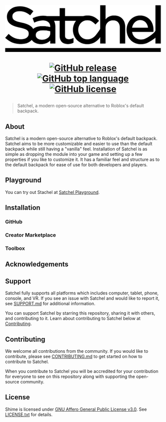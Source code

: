 <h1 align="center">
  <picture>
    <source media="(prefers-color-scheme: dark)" srcset="assets/SatchelAltWhite.svg">
    <source media="(prefers-color-scheme: light)" srcset="assets/SatchelAltBlack.svg">
    <img src="assets/SatchelAltBlack.svg">
  </picture>
  
  [![GitHub release](https://img.shields.io/github/v/release/RyanLua/Satchel?logo=roblox&color=00a2ff)](https://github.com/RyanLua/Shime/releases)
  [![GitHub top language](https://img.shields.io/github/languages/top/RyanLua/Satchel?logo=lua&color=00a2ff)](https://github.com/search?q=repo%3ARyanLua%2FShime++language%3ALua&type=code)
  [![GitHub license](https://img.shields.io/github/license/RyanLua/Satchel?logo=pnu&color=00a2ff)](LICENSE.txt)
</h1>

> Satchel, a modern open-source alternative to Roblox's default backpack.

## About

Satchel is a modern open-source alternative to Roblox's default backpack. Satchel aims to be more customizable and easier to use than the default backpack while still having a "vanilla" feel. Installation of Satchel is as simple as dropping the module into your game and setting up a few properties if you like to customize it. It has a familiar feel and structure as to the default backpack for ease of use for both developers and players.

## Playground

You can try out Stachel at [Satchel Playground](https://www.roblox.com/games/13592168150).

## Installation

### GitHub

### Creator Marketplace

### Toolbox

## Acknowledgements

## Support

Satchel fully supports all platforms which includes computer, tablet, phone, console, and VR. If you see an issue with Satchel and would like to report it, see [SUPPORT.md](SUPPORT.md) for additional information.

You can support Satchel by starring this repository, sharing it with others, and contributing to it. Learn about contributing to Satchel below at [Contributing](#contributing).

## Contributing

We welcome all contributions from the community. If you would like to contribute, please see [CONTRIBUTING.md](CONTRIBUTING.md) to get started on how to contribute to Satchel.

When you contribute to Satchel you will be accredited for your contribution for everyone to see on this repository along with supporting the open-source community.

## License

Shime is licensed under [GNU Affero General Public License v3.0](https://www.gnu.org/licenses/). See [LICENSE.txt](LICENSE.txt) for details.
